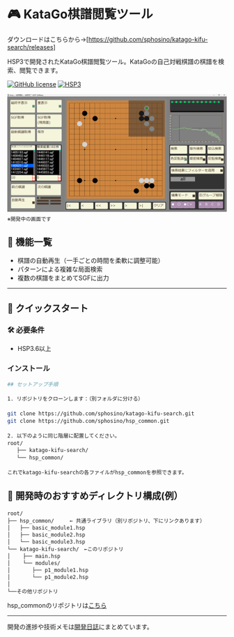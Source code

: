 # 🎮 KataGo棋譜閲覧ツール
ダウンロードはこちらから→[https://github.com/sphosino/katago-kifu-search/releases]

HSP3で開発されたKataGo棋譜閲覧ツール。KataGoの自己対戦棋譜の棋譜を検索、閲覧できます。

[![GitHub license](https://img.shields.io/github/license/sphosino/katago-kifu-search)](LICENSE)
[![HSP3](https://img.shields.io/badge/HSP-3.6+-brightgreen)](https://hsp.tv/)

<img src="docs/screenshot.png" width="600" alt="スクリーンショット">
<sub>※開発中の画面です</sub>

## 🍎️ 機能一覧
- 棋譜の自動再生（一手ごとの時間を柔軟に調整可能）
- パターンによる複雑な局面検索
- 複数の棋譜をまとめてSGFに出力
---
## 🚀 クイックスタート

### 🛠 必要条件
- HSP3.6以上

### インストール
```bash
## セットアップ手順

1. リポジトリをクローンします：（別フォルダに分ける）

git clone https://github.com/sphosino/katago-kifu-search.git
git clone https://github.com/sphosino/hsp_common.git

2. 以下のように同じ階層に配置してください。　
root/
   ├── katago-kifu-search/
   └── hsp_common/

これでkatago-kifu-searchの各ファイルがhsp_commonを参照できます。
```

## 📂 開発時のおすすめディレクトリ構成(例）
```plaintext
root/
├── hsp_common/     ← 共通ライブラリ（別リポジトリ、下にリンクあります）
│   ├── basic_module1.hsp
│   ├── basic_module2.hsp
│   └── basic_module3.hsp
└── katago-kifu-search/　←このリポジトリ
│    ├── main.hsp
│    └── modules/
│       ├── p1_module1.hsp
│       └── p1_module2.hsp
│
└──その他リポジトリ
```
hsp_commonのリポジトリは[こちら](https://github.com/sphosino/hsp_common)



---
開発の進捗や技術メモは[開発日誌](https://sphosino.github.io/katago-kifu-search)にまとめています。
